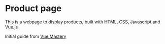 # Product page

This is a webpage to display products, built with HTML, CSS, Javascript and Vue.js

Initial guide from [Vue Mastery](https://www.vuemastery.com/)